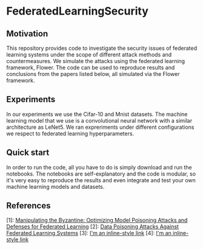 # FederatedLearningSecurity

## Motivation
This repository provides code to investigate the security issues of federated learning systems under the scope of different attack methods and countermeasures. We simulate the attacks using the federated learning framework, Flower. The code can be used to reproduce results and conclusions from the papers listed below, all simulated via the Flower framework.  

## Experiments
In our experiments we use the Cifar-10 and Mnist datasets. The machine learning model that we use is a convolutional neural network with a similar architecture as LeNet5. We ran expreriments under different configurations we respect to federated learning hyperparameters.

## Quick start
In order to run the code, all you have to do is simply download and run the notebooks. The notebooks are self-explanatory and the code is modular, so it's very easy to reproduce the results and even integrate and test your own machine learning models and datasets.

## References
[1]: [Manipulating the Byzantine: Optimizing Model Poisoning Attacks and Defenses for Federated Learning](https://www.ndss-symposium.org/wp-content/uploads/ndss2021_6C-3_24498_paper.pdf)
[2]: [Data Poisoning Attacks Against Federated Learning Systems](https://arxiv.org/pdf/2007.08432.pdf)
[3]: [I'm an inline-style link](https://www.google.com)
[4]: [I'm an inline-style link](https://www.google.com)
